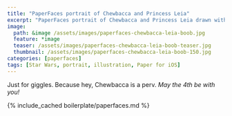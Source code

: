 ```yaml
---
title: "PaperFaces portrait of Chewbacca and Princess Leia"
excerpt: "PaperFaces portrait of Chewbacca and Princess Leia drawn with Paper for iOS on an iPad."
image: 
  path: &image /assets/images/paperfaces-chewbacca-leia-boob.jpg 
  feature: *image
  teaser: /assets/images/paperfaces-chewbacca-leia-boob-teaser.jpg
  thumbnail: /assets/images/paperfaces-chewbacca-leia-boob-150.jpg
categories: [paperfaces]
tags: [Star Wars, portrait, illustration, Paper for iOS]
---
```


Just for giggles. Because hey, Chewbacca is a perv. *May the 4th be with you!*

{% include_cached boilerplate/paperfaces.md %}
